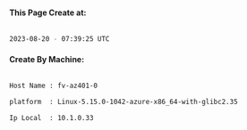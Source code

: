 
   
#### This Page Create at:

```bash

2023-08-20 - 07:39:25 UTC

```

#### Create By Machine:

```bash

Host Name : fv-az401-0

platform  : Linux-5.15.0-1042-azure-x86_64-with-glibc2.35

Ip Local  : 10.1.0.33

```

